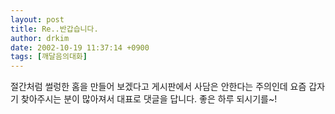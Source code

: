 ```yaml
---
layout: post
title: Re..반갑습니다.
author: drkim
date: 2002-10-19 11:37:14 +0900
tags: [깨달음의대화]
---
```

절간처럼 썰렁한 홈을 만들어 보겠다고 게시판에서 사담은 안한다는 주의인데 요즘 갑자기 찾아주시는 분이 많아져서 대표로 댓글을 답니다. 좋은 하루 되시기를~!